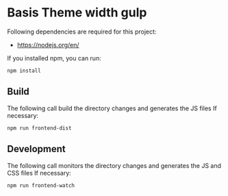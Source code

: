 # Basis Theme width gulp

Following dependencies are required for this project:

* https://nodejs.org/en/

If you installed npm, you can run:

```shell
npm install
```

## Build

The following call build the directory changes and generates the JS files
If necessary:

```shell
npm run frontend-dist
```


## Development

The following call monitors the directory changes and generates the JS and CSS files
If necessary:

```shell
npm run frontend-watch
```


